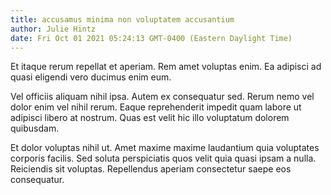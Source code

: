 ```yaml
---
title: accusamus minima non voluptatem accusantium
author: Julie Hintz
date: Fri Oct 01 2021 05:24:13 GMT-0400 (Eastern Daylight Time)
---
```

Et itaque rerum repellat et aperiam. Rem amet voluptas enim. Ea adipisci ad quasi eligendi vero ducimus enim eum.

 Vel officiis aliquam nihil ipsa. Autem ex consequatur sed. Rerum nemo vel dolor enim vel nihil rerum. Eaque reprehenderit impedit quam labore ut adipisci libero at nostrum. Quas est velit hic illo voluptatum dolorem quibusdam.

 Et dolor voluptas nihil ut. Amet maxime maxime laudantium quia voluptates corporis facilis. Sed soluta perspiciatis quos velit quia quasi ipsam a nulla. Reiciendis sit voluptas. Repellendus aperiam consectetur saepe eos consequatur.